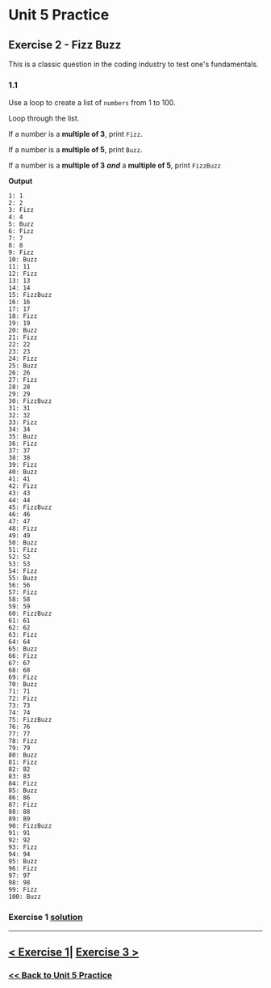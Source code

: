 # Unit 5 Practice

## **Exercise 2 - Fizz Buzz**

This is a classic question in the coding industry to test one's fundamentals.

### **1.1**

Use a loop to create a list of `numbers` from 1 to 100.

Loop through the list.

If a number is a **multiple of 3**, print `Fizz`.

If a number is a **multiple of 5**,
print `Buzz`.

If a number is a **multiple of 3** **_and_** a **multiple of 5**, print `FizzBuzz`

**Output**

    1: 1
    2: 2
    3: Fizz
    4: 4
    5: Buzz
    6: Fizz
    7: 7
    8: 8
    9: Fizz
    10: Buzz
    11: 11
    12: Fizz
    13: 13
    14: 14
    15: FizzBuzz
    16: 16
    17: 17
    18: Fizz
    19: 19
    20: Buzz
    21: Fizz
    22: 22
    23: 23
    24: Fizz
    25: Buzz
    26: 26
    27: Fizz
    28: 28
    29: 29
    30: FizzBuzz
    31: 31
    32: 32
    33: Fizz
    34: 34
    35: Buzz
    36: Fizz
    37: 37
    38: 38
    39: Fizz
    40: Buzz
    41: 41
    42: Fizz
    43: 43
    44: 44
    45: FizzBuzz
    46: 46
    47: 47
    48: Fizz
    49: 49
    50: Buzz
    51: Fizz
    52: 52
    53: 53
    54: Fizz
    55: Buzz
    56: 56
    57: Fizz
    58: 58
    59: 59
    60: FizzBuzz
    61: 61
    62: 62
    63: Fizz
    64: 64
    65: Buzz
    66: Fizz
    67: 67
    68: 68
    69: Fizz
    70: Buzz
    71: 71
    72: Fizz
    73: 73
    74: 74
    75: FizzBuzz
    76: 76
    77: 77
    78: Fizz
    79: 79
    80: Buzz
    81: Fizz
    82: 82
    83: 83
    84: Fizz
    85: Buzz
    86: 86
    87: Fizz
    88: 88
    89: 89
    90: FizzBuzz
    91: 91
    92: 92
    93: Fizz
    94: 94
    95: Buzz
    96: Fizz
    97: 97
    98: 98
    99: Fizz
    100: Buzz

### Exercise 1 [solution](./solutions/exercise_1_solution.md)

---

## [< Exercise 1](exercise_1.md)| [Exercise 3 >](exercise_3.md)

### [<< Back to Unit 5 Practice](/practice/unit_5/)
